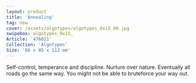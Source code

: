 ```yaml
---
layout: product
title: 'Annealing'
tag: new
cover: /assets/algotypes/algotypes_0x15_00.jpg
swipebox: algotypes_0x15_
Article: '476021'
Collection: 'Algotypes'
Size: '66 x 85 x 113 mm'
---
```

Self-control, temperance and discipline. Nurture over nature. Eventually all roads go the same way. You might not be able to bruteforce your way out.
